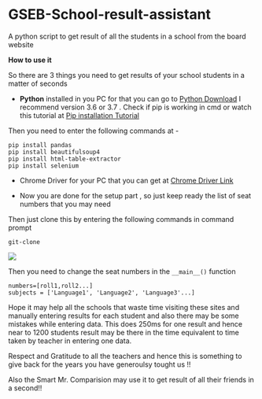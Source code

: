 # GSEB-School-result-assistant
A python script to get result of all the students in a school from the board website 

**How to use it**

So there are 3 things you need to get results of your school students in a matter of seconds
- **Python** installed in you PC for that you can go to [Python Download](https://www.python.org/downloads/) I recommend version 3.6 or 3.7 . Check if pip is working in cmd or watch this tutorial at [Pip installation Tutorial](https://www.youtube.com/watch?v=AVCcFyYynQY)

Then you need to enter the following commands at -
``` 
pip install pandas
pip install beautifulsoup4
pip install html-table-extractor
pip install selenium

```

- Chrome Driver for your PC that you can get at [Chrome Driver Link](https://chromedriver.chromium.org/downloads)

- Now you are done for the setup part , so just keep ready the list of seat numbers that you may need

Then just clone this by entering the following commands in command prompt
```
git-clone
```

[![](http://img.youtube.com/vi/I5SSQqDlX4M/0.jpg)](http://www.youtube.com/watch?v=I5SSQqDlX4M "Example of the Tool")

Then you need to change the seat numbers in the ```__main__()``` function
```
numbers=[roll1,roll2...] 
subjects = ['Language1', 'Language2', 'Language3'...]
```

Hope it may help all the schools that waste time visiting these sites and manually entering results for each student and also there may be some mistakes while entering data. This does 250ms for one result and hence near to 1200 students result may be there in the time equivalent to time taken by teacher in entering one data.

Respect and Gratitude to all the teachers and hence this is something to give back for the years you have generoulsy tought us !!

Also the Smart Mr. Comparision may use it to get result of all their friends in a second!!

